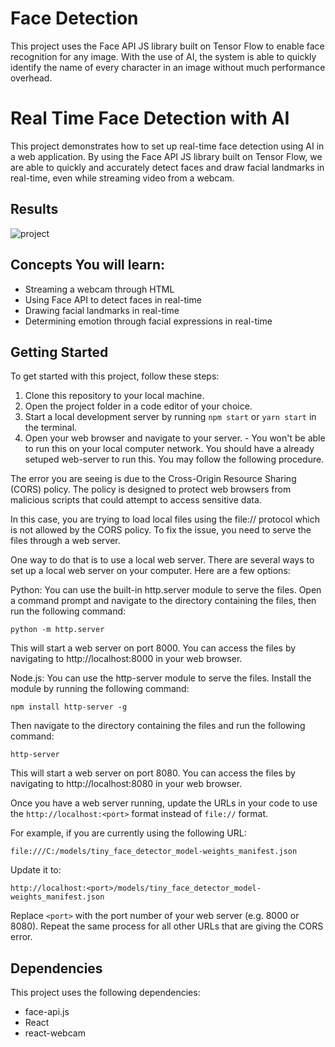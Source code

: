# Face Detection
 This project uses the Face API JS library built on Tensor Flow to enable face recognition for any image. With the use of AI, the system is able to quickly identify the name of every character in an image without much performance overhead.
 # Real Time Face Detection with AI

This project demonstrates how to set up real-time face detection using AI in a web application. By using the Face API JS library built on Tensor Flow, we are able to quickly and accurately detect faces and draw facial landmarks in real-time, even while streaming video from a webcam.

## Results


![project](https://github.com/apoorva240/Face-Detection/assets/117351441/1b21cd1b-4788-4307-b26d-07db701d9749)


## Concepts You will learn:

- Streaming a webcam through HTML
- Using Face API to detect faces in real-time
- Drawing facial landmarks in real-time
- Determining emotion through facial expressions in real-time

## Getting Started

To get started with this project, follow these steps:

1. Clone this repository to your local machine.
2. Open the project folder in a code editor of your choice.
3. Start a local development server by running `npm start` or `yarn start` in the terminal.
4. Open your web browser and navigate to your server. - You won't be able to run this on your local computer network. You should have a already setuped web-server to run this. You may follow the following procedure.

The error you are seeing is due to the Cross-Origin Resource Sharing (CORS) policy. The policy is designed to protect web browsers from malicious scripts that could attempt to access sensitive data.

In this case, you are trying to load local files using the file:// protocol which is not allowed by the CORS policy. To fix the issue, you need to serve the files through a web server.

One way to do that is to use a local web server. There are several ways to set up a local web server on your computer. Here are a few options:

Python: You can use the built-in http.server module to serve the files. Open a command prompt and navigate to the directory containing the files, then run the following command:

```python -m http.server```

This will start a web server on port 8000. You can access the files by navigating to http://localhost:8000 in your web browser.

Node.js: You can use the http-server module to serve the files. Install the module by running the following command:

```npm install http-server -g```

Then navigate to the directory containing the files and run the following command:

```http-server```

This will start a web server on port 8080. You can access the files by navigating to http://localhost:8080 in your web browser.

Once you have a web server running, update the URLs in your code to use the `http://localhost:<port>` format instead of `file://` format.

For example, if you are currently using the following URL:

```file:///C:/models/tiny_face_detector_model-weights_manifest.json```

Update it to:

```http://localhost:<port>/models/tiny_face_detector_model-weights_manifest.json```

Replace `<port>` with the port number of your web server (e.g. 8000 or 8080). Repeat the same process for all other URLs that are giving the CORS error.

## Dependencies

This project uses the following dependencies:

- face-api.js
- React
- react-webcam






